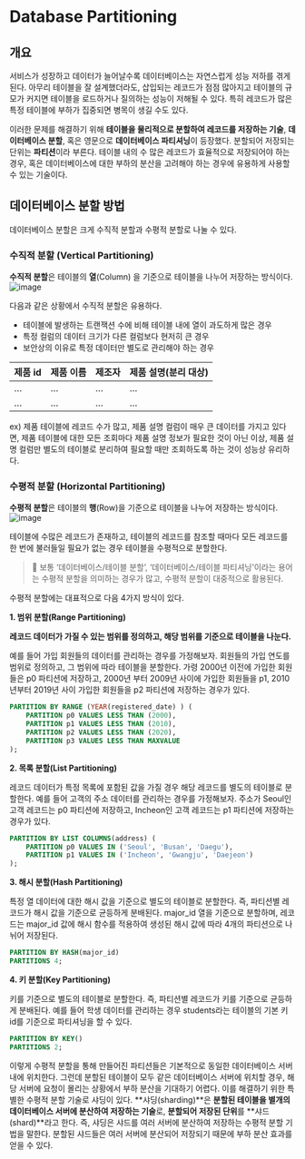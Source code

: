 # Database Partitioning

## 개요
서비스가 성장하고 데이터가 늘어날수록 데이터베이스는 자연스럽게 성능 저하를 겪게 된다.
아무리 테이블을 잘 설계했더라도, 삽입되는 레코드가 점점 많아지고 테이블의 규모가 커지면 테이블을 로드하거나 질의하는 성능이 저해될 수 있다.
특히 레코드가 많은 특정 테이블에 부하가 집중되면 병목이 생길 수도 있다.

이러한 문제를 해결하기 위해 **테이블을 물리적으로 분할하여 레코드를 저장하는 기술**, **데이터베이스 분할**, 혹은 영문으로 **데이터베이스 파티셔닝**이 등장했다.
분할되어 저장되는 단위는 **파티션**이라 부른다.
테이블 내의 수 많은 레코드가 효율적으로 저장되어야 하는 경우, 혹은 데이터베이스에 대한 부하의 분산을 고려해야 하는 경우에 유용하게 사용할 수 있는 기술이다.

## 데이터베이스 분할 방법
데이터베이스 분할은 크게 수직적 분할과 수평적 분할로 나눌 수 있다.

### 수직적 분할 (Vertical Partitioning)
**수직적 분할**은 테이블의 **열**(Column) 을 기준으로 테이블을 나누어 저장하는 방식이다.
![image](https://github.com/user-attachments/assets/ffc77185-e3eb-48f2-9eab-bf53d94574b2)

다음과 같은 상황에서 수직적 분할은 유용하다.

- 테이블에 발생하는 트랜잭션 수에 비해 테이블 내에 열이 과도하게 많은 경우
- 특정 컬럼의 데이터 크기가 다른 컬럼보다 현저히 큰 경우
- 보안상의 이유로 특정 데이터만 별도로 관리해야 하는 경우


| 제품 id | 제품 이름 | 제조자 | **제품 설명(분리 대상)** |
| --- | --- | --- | --- |
| … | … | … | … |
| … | … | … | … |

ex) 제품 테이블에 레코드 수가 많고, 제품 설명 컬럼이 매우 큰 데이터를 가지고 있다면,
제품 테이블에 대한 모든 조회마다 제품 설명 정보가 필요한 것이 아닌 이상,
제품 설명 컬럼만 별도의 테이블로 분리하여 필요할 때만 조회하도록 하는 것이 성능상 유리하다.

### 수평적 분할 (Horizontal Partitioning)
**수평적 분할**은 테이블의 **행**(Row)을 기준으로 테이블을 나누어 저장하는 방식이다.
![image](https://github.com/user-attachments/assets/4e6f3e18-7086-4578-ac92-210fad02dca9)

테이블에 수많은 레코드가 존재하고, 테이블의 레코드를 참조할 때마다 모든 레코드를 한 번에 불러들일 필요가 없는 경우 테이블을 수평적으로 분할한다.

> 📌 보통 ‘데이터베이스/테이블 분할’, ‘데이터베이스/테이블 파티셔닝’이라는 용어는 수평적 분할을 의미하는 경우가 많고, 수평적 분할이 대중적으로 활용된다.
>


수평적 분할에는 대표적으로 다음 4가지 방식이 있다.

**1. 범위 분할(Range Partitioning)**

**레코드 데이터가 가질 수 있는 범위를 정의하고, 해당 범위를 기준으로 테이블을 나눈다.**

예를 들어 가입 회원들의 데이터를 관리하는 경우를 가정해보자. 회원들의 가입 연도를 범위로 정의하고, 그 범위에 따라 테이블을 분할한다. 가령 2000년 이전에 가입한 회원들은 p0 파티션에 저장하고, 2000년 부터 2009년 사이에 가입한 회원들을 p1, 2010년부터 2019년 사이 가입한 회원들을 p2 파티션에 저장하는 경우가 있다.

```sql
PARTITION BY RANGE (YEAR(registered_date) ) (
	PARTITION p0 VALUES LESS THAN (2000),
	PARTITION p1 VALUES LESS THAN (2010),
	PARTITION p2 VALUES LESS THAN (2020),
	PARTITION p3 VALUES LESS THAN MAXVALUE
);
```

**2. 목록 분할(List Partitioning)**

레코드 데이터가 특정 목록에 포함된 값을 가질 경우 해당 레코드를 별도의 테이블로 분할한다. 예를 들어 고객의 주소 데이터를 관리하는 경우를 가정해보자. 주소가 Seoul인 고객 레코드는 p0 파티션에 저장하고, Incheon인 고객 레코드는 p1 파티션에 저장하는 경우가 있다.

```sql
PARTITION BY LIST COLUMNS(address) (
	PARTITION p0 VALUES IN ('Seoul', 'Busan', 'Daegu'),
	PARTITION p1 VALUES IN ('Incheon', 'Gwangju', 'Daejeon')
);
```

**3. 해시 분할(Hash Partitioning)**

특정 열 데이터에 대한 해시 값을 기준으로 별도의 테이블로 분할한다. 즉, 파티션별 레코드가 해시 값을 기준으로 균등하게 분배된다. major_id 열을 기준으로 분할하며, 레코드는 major_id 값에 해시 함수를 적용하여 생성된 해시 값에 따라 4개의 파티션으로 나뉘어 저장된다.

```sql
PARTITION BY HASH(major_id)
PARTITIONS 4;
```

**4. 키 분할(Key Partitioning)**

키를 기준으로 별도의 테이블로 분할한다. 즉, 파티션별 레코드가 키를 기준으로 균등하게 분배된다. 예를 들어 학생 데이터를 관리하는 경우 students라는 테이블의 기본 키 id를 기준으로 파티셔닝을 할 수 있다.

```sql
PARTITION BY KEY()
PARTITIONS 2;
```

이렇게 수평적 분할을 통해 만들어진 파티션들은 기본적으로 동일한 데이터베이스 서버 내에 위치한다. 그런데 분할된 테이블이 모두 같은 데이터베이스 서버에 위치할 경우, 해당 서버에 요청이 몰리는 상황에서 부하 분산을 기대하기 어렵다. 이를 해결하기 위한 특별한 수평적 분할 기술로 샤딩이 있다. **샤딩(sharding)**은 **분할된 테이블을 별개의 데이터베이스 서버에 분산하여 저장하는 기술**로, **분할되어 저장된 단위**를 **샤드(shard)**라고 한다. 즉, 샤딩은 샤드를 여러 서버에 분산하여 저장하는 수평적 분할 기법을 말한다. 분할된 샤드들은 여러 서버에 분산되어 저장되기 때문에 부하 분산 효과를 얻을 수 있다.
